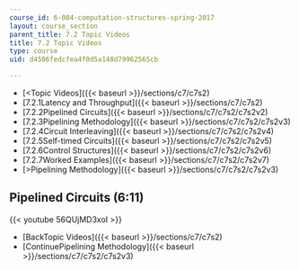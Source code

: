 ```yaml
---
course_id: 6-004-computation-structures-spring-2017
layout: course_section
parent_title: 7.2 Topic Videos
title: 7.2 Topic Videos
type: course
uid: d4506fedcfea4f0d5a148d79962565cb

---
```


*   [<Topic Videos]({{< baseurl >}}/sections/c7/c7s2)
*   [7.2.1Latency and Throughput]({{< baseurl >}}/sections/c7/c7s2)
*   [7.2.2Pipelined Circuits]({{< baseurl >}}/sections/c7/c7s2/c7s2v2)
*   [7.2.3Pipelining Methodology]({{< baseurl >}}/sections/c7/c7s2/c7s2v3)
*   [7.2.4Circuit Interleaving]({{< baseurl >}}/sections/c7/c7s2/c7s2v4)
*   [7.2.5Self-timed Circuits]({{< baseurl >}}/sections/c7/c7s2/c7s2v5)
*   [7.2.6Control Structures]({{< baseurl >}}/sections/c7/c7s2/c7s2v6)
*   [7.2.7Worked Examples]({{< baseurl >}}/sections/c7/c7s2/c7s2v7)
*   [\>Pipelining Methodology]({{< baseurl >}}/sections/c7/c7s2/c7s2v3)

Pipelined Circuits (6:11)
-------------------------

{{< youtube 56QUjMD3xoI >}}

*   [BackTopic Videos]({{< baseurl >}}/sections/c7/c7s2)
*   [ContinuePipelining Methodology]({{< baseurl >}}/sections/c7/c7s2/c7s2v3)